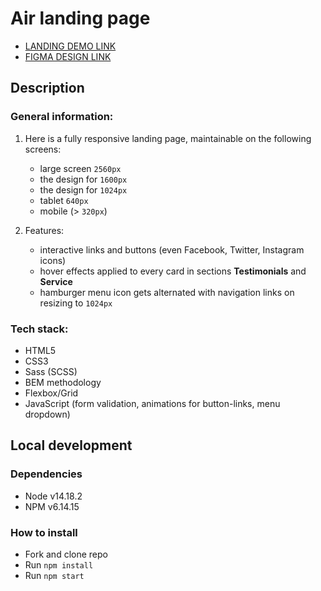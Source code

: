 # Air landing page
- [LANDING DEMO LINK](https://jstmpelowycz.github.io/layout_dia/)
- [FIGMA DESIGN LINK](https://www.figma.com/file/7qwsWggv9BAxMi2VPhBuPr/Air-(formerly-Dia)?node-id=9138%3A35)

## Description
### General information:
  1. Here is a fully responsive landing page, maintainable on the following screens:
     - large screen `2560px`
     - the design for `1600px`
     - the design for `1024px`
     - tablet `640px`
     - mobile (> `320px`)

  2. Features:
     - interactive links and buttons (even Facebook, Twitter, Instagram icons)
     - hover effects applied to every card in sections **Testimonials** and **Service**
     - hamburger menu icon gets alternated with navigation links on resizing to `1024px`

### Tech stack:
  - HTML5
  - CSS3
  - Sass (SCSS)
  - BEM methodology
  - Flexbox/Grid
  - JavaScript (form validation, animations for button-links, menu dropdown)

## Local development
### Dependencies
* Node v14.18.2
* NPM v6.14.15

### How to install
* Fork and clone repo
* Run `npm install`
* Run `npm start`
